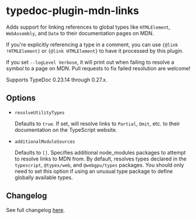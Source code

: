 # typedoc-plugin-mdn-links

Adds support for linking references to global types like `HTMLElement`,
`WebAssembly`, and `Date` to their documentation pages on MDN.

If you're explicitly referencing a type in a comment, you can use `{@link
!HTMLElement}` or `{@link HTMLElement}` to have it processed by this plugin.

If you set `--logLevel Verbose`, it will print out when failing to resolve a
symbol to a page on MDN. Pull requests to fix failed resolution are welcome!

Supports TypeDoc 0.23.14 through 0.27.x.

## Options

-   `resolveUtilityTypes`

    Defaults to `true`. If set, will resolve links to `Partial`, `Omit`, etc. to
    their documentation on the TypeScript website.

-   `additionalModuleSources`

    Defaults to `[]`. Specifies additional node_modules packages to attempt to
    resolve links to MDN from. By default, resolves types declared in the
    `typescript`, `@types/web`, and `@webgpu/types` packages. You should only
    need to set this option if using an unusual type package to define globally
    available types.

## Changelog

See full changelog [here](./CHANGELOG.md).

